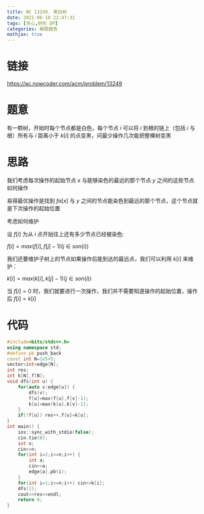 ```yaml
---
title: NC 13249. 黑白树
date: 2021-06-10 22:47:31
tags: [贪心,树形 DP]
categories: 解题报告
mathjax: true
---
```


# 链接

<https://ac.nowcoder.com/acm/problem/13249>

# 题意

有一颗树，开始时每个节点都是白色，每个节点 $i$ 可以将 $i$ 到根的链上（包括 $i$ 与根）所有与 $i$ 距离小于 $k[i]$ 的点变黑，问最少操作几次能把整棵树变黑

<!--more-->

# 思路

我们考虑每次操作的起始节点 $x$ 与能够染色的最远的那个节点 $y$ 之间的这些节点如何操作

易得最优操作是找到 $fa[x]$ 与 $y$ 之间的节点能染色到最远的那个节点，这个节点就是下次操作的起始位置

考虑如何维护

设 $f[i]$ 为从 $i$ 点开始往上还有多少节点已经被染色:

$f[i]=max(f[i],f[j]-1)(j \in son(i))$

我们还要维护子树上的节点如果操作后能到达的最远点，我们可以利用 $k[i]$ 来维护：

$k[i]=max(k[i],k[j]-1)(j \in son(i))$

当 $f[i]=0$ 时，我们就要进行一次操作，我们并不需要知道操作的起始位置，操作后 $f[i]=k[i]$

# 代码

```cpp
#include<bits/stdc++.h>
using namespace std;
#define pb push_back
const int N=1e5+5;
vector<int>edge[N];
int res;
int k[N],f[N];
void dfs(int u) {
    for(auto v:edge[u]) {
        dfs(v);
        f[u]=max(f[u],f[v]-1);
        k[u]=max(k[u],k[v]-1);
    }
    if(!f[u]) res++,f[u]=k[u];
}
int main() {
    ios::sync_with_stdio(false);
    cin.tie(0);
    int n;
    cin>>n;
    for(int i=2;i<=n;i++) {
        int a;
        cin>>a;
        edge[a].pb(i);
    }
    for(int i=1;i<=n;i++) cin>>k[i];
    dfs(1);
    cout<<res<<endl;
    return 0;
}
```